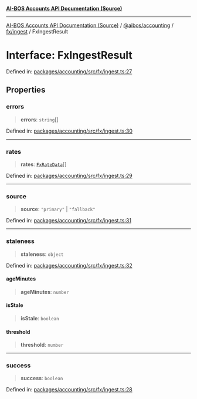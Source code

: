 [**AI-BOS Accounts API Documentation (Source)**](../../../../../README.md)

***

[AI-BOS Accounts API Documentation (Source)](../../../../../README.md) / [@aibos/accounting](../../../README.md) / [fx/ingest](../README.md) / FxIngestResult

# Interface: FxIngestResult

Defined in: [packages/accounting/src/fx/ingest.ts:27](https://github.com/pohlai88/accounts/blob/48103fb36d28b2b9bfb33472b6de2f719773cde9/packages/accounting/src/fx/ingest.ts#L27)

## Properties

### errors

> **errors**: `string`[]

Defined in: [packages/accounting/src/fx/ingest.ts:30](https://github.com/pohlai88/accounts/blob/48103fb36d28b2b9bfb33472b6de2f719773cde9/packages/accounting/src/fx/ingest.ts#L30)

***

### rates

> **rates**: [`FxRateData`](FxRateData.md)[]

Defined in: [packages/accounting/src/fx/ingest.ts:29](https://github.com/pohlai88/accounts/blob/48103fb36d28b2b9bfb33472b6de2f719773cde9/packages/accounting/src/fx/ingest.ts#L29)

***

### source

> **source**: `"primary"` \| `"fallback"`

Defined in: [packages/accounting/src/fx/ingest.ts:31](https://github.com/pohlai88/accounts/blob/48103fb36d28b2b9bfb33472b6de2f719773cde9/packages/accounting/src/fx/ingest.ts#L31)

***

### staleness

> **staleness**: `object`

Defined in: [packages/accounting/src/fx/ingest.ts:32](https://github.com/pohlai88/accounts/blob/48103fb36d28b2b9bfb33472b6de2f719773cde9/packages/accounting/src/fx/ingest.ts#L32)

#### ageMinutes

> **ageMinutes**: `number`

#### isStale

> **isStale**: `boolean`

#### threshold

> **threshold**: `number`

***

### success

> **success**: `boolean`

Defined in: [packages/accounting/src/fx/ingest.ts:28](https://github.com/pohlai88/accounts/blob/48103fb36d28b2b9bfb33472b6de2f719773cde9/packages/accounting/src/fx/ingest.ts#L28)
